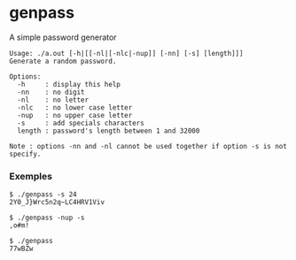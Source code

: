 # genpass
A simple password generator

	Usage: ./a.out [-h|[[-nl|[-nlc|-nup]] [-nn] [-s] [length]]]
	Generate a random password.

	Options:
	  -h     : display this help
	  -nn    : no digit
	  -nl    : no letter
	  -nlc   : no lower case letter
	  -nup   : no upper case letter
	  -s     : add specials characters
	  length : password's length between 1 and 32000

	Note : options -nn and -nl cannot be used together if option -s is not specify.
	
### Exemples

	$ ./genpass -s 24
	2Y0_J}Wrc5n2q~LC4HRV1Viv

	$ ./genpass -nup -s
	,o#m!

	$ ./genpass
	77wBZw
